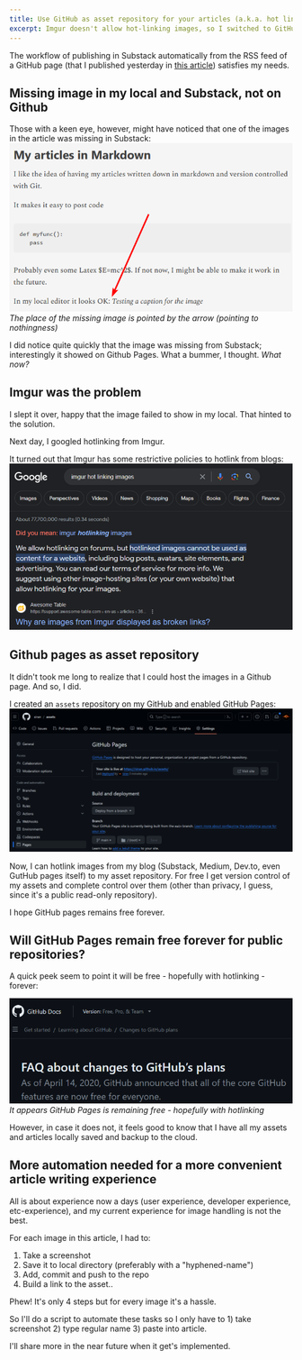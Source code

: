 ```yaml
---
title: Use GitHub as asset repository for your articles (a.k.a. hot linking images to GitHub)
excerpt: Imgur doesn't allow hot-linking images, so I switched to GitHubb as my asset repository.
---
```

The workflow of publishing in Substack automatically from the RSS feed of a GitHub page (that I published yesterday in [this article](https://anrodriguez.substack.com/p/how-to-write-articles-in-markdown-for-substack-and-medium-using-github-pages-atom-rss-feedshtml)) satisfies my needs.
## Missing image in my local and Substack, not on Github
Those with a keen eye, however, might have noticed that one of the images in the article was missing in Substack:
![](https://raw.githubusercontent.com/siran/assets/main/writing/missing-image-in-article.png)
*The place of the missing image is pointed by the arrow (pointing to nothingness)*

I did notice quite quickly that the image was missing from Substack; interestingly it showed on Github Pages. What a bummer, I thought. *What now?*
## Imgur was the problem
I slept it over, happy that the image failed to show in my local. That hinted to the solution.

Next day, I googled hotlinking from Imgur.

It turned out that Imgur has some restrictive policies to hotlink from blogs:
![](https://raw.githubusercontent.com/siran/assets/main/writing/hot-linking-from-imgur-not-allowed.png)
## Github pages as asset repository
It didn't took me long to realize that I could host the images in a Github page. And so, I did.

I created an `assets` repository on my GitHub and enabled GitHub Pages:
![](https://raw.githubusercontent.com/siran/assets/main/writing/enabling-git-hub-pages.png)

Now, I can hotlink images from my blog (Substack, Medium, Dev.to, even GutHub pages itself) to my asset repository. For free I get version control of my assets and complete control over them (other than privacy, I guess, since it's a public read-only repository).

I hope GitHub pages remains free forever.

## Will GitHub Pages remain free forever for public repositories?
A quick peek seem to point it will be free - hopefully with hotlinking - forever:

![](https://raw.githubusercontent.com/siran/assets/main/writing/github-pages-free-forever.png)*It appears GitHub Pages is remaining free - hopefully with hotlinking*

However, in case it does not, it feels good to know that I have all my assets and articles locally saved and backup to the cloud.

## More automation needed for a more convenient article writing experience
All is about experience now a days (user experience, developer experience, etc-experience), and my current experience for image handling is not the best.

For each image in this article, I had to:

1. Take a screenshot
2. Save it to local directory (preferably with a "hyphened-name")
3. Add, commit and push to the repo
4. Build a link to the asset..

Phew! It's only 4 steps but for every image it's a hassle.

So I'll do a script to automate these tasks so I only have to 1) take screenshot 2) type regular name 3) paste into article.

I'll share more in the near future when it get's implemented.
